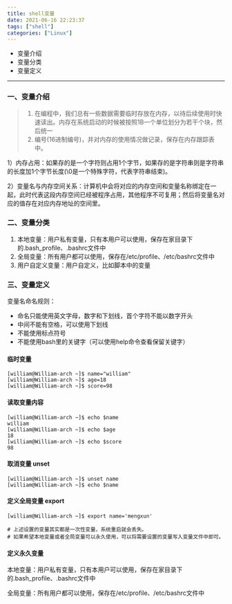 ```yaml
---
title: shell变量
date: 2021-06-16 22:23:37
tags: ["shell"]
categories: ["Linux"]
---
```


- 变量介绍
- 变量分类
- 变量定义

****

### 一、变量介绍

> 1. 在编程中，我们总有一些数据需要临时存放在内存，以待后续使用时快速读出。内存在系统启动的时候被按照1B一个单位划分为若干个块，然后统一
> 2. 编号(16进制编号)，并对内存的使用情况做记录，保存在内存跟踪表中。

<!--more-->

1）内存占用：如果存的是一个字符则占用1个字节，如果存的是字符串则是字符串的长度加1个字节长度(\0是一个特殊字符，代表字符串结束)。

2）变量名与内存空间关系：计算机中会将对应的内存空间和变量名称绑定在一起，此时代表这段内存空间已经被程序占用，其他程序不可复用；然后将变量名对应的值存在对应内存地址的空间里。



### 二、变量分类

1. 本地变量：用户私有变量，只有本用户可以使用，保存在家目录下的.bash_profile、.bashrc文件中
2. 全局变量：所有用户都可以使用，保存在/etc/profile、/etc/bashrc文件中
3. 用户自定义变量：用户自定义，比如脚本中的变量


### 三、变量定义

变量名命名规则：

- 命名只能使用英文字母，数字和下划线，首个字符不能以数字开头
- 中间不能有空格，可以使用下划线
- 不能使用标点符号
- 不能使用bash里的关键字（可以使用help命令查看保留关键字）



#### 临时变量

```shell
[william@William-arch ~]$ name="william"
[william@William-arch ~]$ age=18
[william@William-arch ~]$ score=98
```



#### 读取变量内容

```shell
[william@William-arch ~]$ echo $name
william
[william@William-arch ~]$ echo $age
18
[william@William-arch ~]$ echo $score
98
```



#### 取消变量 unset

```shell
[william@William-arch ~]$ unset name
[william@William-arch ~]$ echo $name

```



#### 定义全局变量 export

```shell
[william@William-arch ~]$ export name='mengxun'

# 上述设置的变量其实都是一次性变量，系统重启就会丢失。
# 如果希望本地变量或者全局变量可以永久使用，可以将需要设置的变量写入变量文件中即可。
```



#### 定义永久变量

本地变量：用户私有变量，只有本用户可以使用，保存在家目录下的.bash_profile、.bashrc文件中

全局变量：所有用户都可以使用，保存在/etc/profile、/etc/bashrc文件中